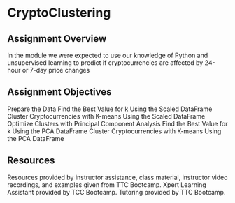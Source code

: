 # CryptoClustering

## Assignment Overview
In the module we were expected to use our knowledge of Python and unsupervised learning to predict if cryptocurrencies are affected by 24-hour or 7-day price changes

## Assignment Objectives
Prepare the Data
Find the Best Value for k Using the Scaled DataFrame
Cluster Cryptocurrencies with K-means Using the Scaled DataFrame
Optimize Clusters with Principal Component Analysis
Find the Best Value for k Using the PCA DataFrame
Cluster Cryptocurrencies with K-means Using the PCA DataFrame

## Resources
Resources provided by instructor assistance, class material, instructor video recordings, and examples given from TTC Bootcamp. Xpert Learning Assistant provided by TCC Bootcamp. Tutoring provided by TTC Bootcamp.
